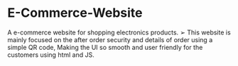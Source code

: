 # E-Commerce-Website
A e-commerce website for shopping electronics products. ➢ This website is mainly focused on the after order security and details of order using a simple QR code, Making the UI so smooth and user friendly for the customers using html and JS.
